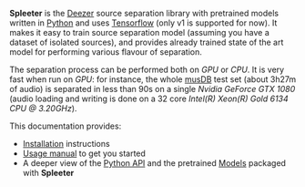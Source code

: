 **Spleeter** is the [Deezer](https://www.deezer.com/) source separation library with pretrained models written in [Python](https://www.python.org/) and uses [Tensorflow](tensorflow.org/) (only v1 is supported for now). It makes it easy to train source separation model (assuming you have a dataset of isolated sources), and provides already trained state of the art model for performing various flavour of separation.

The separation process can be performed both on *GPU* or *CPU*. It is very fast when run on *GPU*: for instance, the whole [musDB](https://sigsep.github.io/datasets/musdb.html) test set (about 3h27m of audio) is separated in less than 90s on a single *Nvidia GeForce GTX 1080* (audio loading and writing is done on a 32 core *Intel(R) Xeon(R) Gold 6134 CPU @ 3.20GHz*).

This documentation provides:

 * [Installation](../1.-Installation) instructions
 * [Usage manual](../2.-Getting-started) to get you started
 * A deeper view of the [Python API](../4.-API-Reference) and the pretrained [Models](../3.-Models) packaged with **Spleeter**
